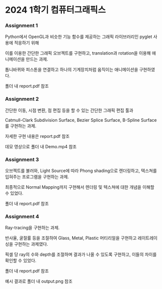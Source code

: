 # 2024 1학기 컴퓨터그래픽스

### Assignment 1

Python에서 OpenGL과 비슷한 기능 함수를 제공하는 그래픽 라이브러리인 pyglet 사용에 적응하기 위해

이를 이용한 간단한 그래픽 오브젝트를 구현하고, translation과 rotation을 이용해 애니메이션을 만드는 과제.

톱니바퀴와 피스톤을 연결하고 하나의 기계장치처럼 움직이는 애니메이션을 구현하였다.

폴더 내 report.pdf 참조

### Assignment 2

간단한 이동, 시점 변환, 점 편집 등을 할 수 있는 간단한 그래픽 편집 툴과

Catmull-Clark Subdivision Surface, Bezier Splice Surface, B-Spline Surface를 구현하는 과제.

자세한 구현 내용은 report.pdf 참조

데모 영상으로 폴더 내 Demo.mp4 참조

### Assignment 3

오브젝트를 불러와, Light Source에 따라 Phong shading으로 렌더링하고, 텍스쳐를 입혀주는 프로그램을 구현하는 과제.

최종적으로 Normal Mapping까지 구현해서 렌더링 및 텍스쳐에 대한 개념을 이해할 수 있었다.

폴더 내 report.pdf 참조

### Assignment 4

Ray-tracing을 구현하는 과제.

반사율, 굴절률 등을 조절하여 Glass, Metal, Plastic 머티리얼을 구현하고 레이트레이싱을 구현하는 과제였다.

픽셀 당 ray의 수와 depth를 조절하며 결과가 나올 수 있도록 구현하고, 이들의 차이를 확인할 수 있었다.

폴더 내 report.pdf 참조

예시 결과로 폴더 내 output.png 참조